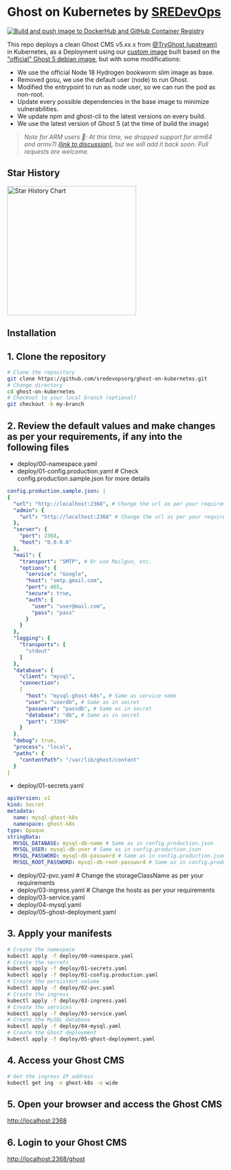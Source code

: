 # Ghost on Kubernetes by [SREDevOps](https://sredevops.org)

[![Build and push image to DockerHub and GitHub Container Registry](https://github.com/sredevopsorg/ghost-on-kubernetes/actions/workflows/build-custom-image.yaml/badge.svg)](https://github.com/sredevopsorg/ghost-on-kubernetes/actions/workflows/build-custom-image.yaml)

This repo deploys a clean Ghost CMS v5.xx.x from [@TryGhost (upstream)](https://github.com/TryGhost/Ghost) in Kubernetes, as a Deployment using our [custom image](https://github.com/sredevopsorg/ghost-on-kubernetes/blob/main/Dockerfile) built based on the ["official" Ghost 5 debian image](https://github.com/docker-library/ghost/blob/master/5/debian/Dockerfile), but with some modifications:

- We use the official Node 18 Hydrogen bookworm slim image as base.
- Removed gosu, we use the default user (node) to run Ghost.
- Modified the entrypoint to run as node user, so we can run the pod as non-root.
- Update every possible dependencies in the base image to minimize vulnerabilities.
- We update npm and ghost-cli to the latest versions on every build.
- We use the latest version of Ghost 5 (at the time of build the image)

> *_Note for ARM users 📌: At this time, we dropped support for arm64 and armv7l [(link to discussion)](https://github.com/sredevopsorg/ghost-on-kubernetes/issues/73#issuecomment-1933939315), but we will add it back soon. Pull requests are welcome._* 

## Star History

  <picture>
    <source media="(prefers-color-scheme: dark)" srcset="https://api.star-history.com/svg?repos=sredevopsorg/ghost-on-kubernetes&type=Date&theme=dark" />
    <source media="(prefers-color-scheme: light)" srcset="https://api.star-history.com/svg?repos=sredevopsorg/ghost-on-kubernetes&type=Date" />
    <img alt="Star History Chart" src="https://api.star-history.com/svg?repos=sredevopsorg/ghost-on-kubernetes&type=Date" height="300px" />
  </picture>

## Installation

## 1. Clone the repository

```bash
# Clone the repository
git clone https://github.com/sredevopsorg/ghost-on-kubernetes.git
# Change directory
cd ghost-on-kubernetes
# Checkout to your local branch (optional)
git checkout -b my-branch

```

## 2. Review the default values and make changes as per your requirements, if any into the following files

- deploy/00-namespace.yaml
- deploy/01-config.production.yaml # Check config.production.sample.json for more details

```yaml
config.production.sample.json: |
{
  "url": "http://localhost:2368", # Change the url as per your requirements
  "admin": {
    "url": "http://localhost:2368" # Change the url as per your requirements
  },
  "server": {
    "port": 2368,
    "host": "0.0.0.0"
  },
  "mail": {
    "transport": "SMTP", # Or use Mailgun, etc.
    "options": {
      "service": "Google",
      "host": "smtp.gmail.com",
      "port": 465,
      "secure": true,
      "auth": {
        "user": "user@mail.com",
        "pass": "pass"
      }
    }
  },
  "logging": {
    "transports": [
      "stdout"
    ]
  },
  "database": {
    "client": "mysql",
    "connection": 
    {
      "host": "mysql-ghost-k8s", # Same as service name
      "user": "userdb", # Same as in secret
      "password": "passdb", # Same as in secret
      "database": "db", # Same as in secret
      "port": "3306"
    }
  },
  "debug": true,
  "process": "local",
  "paths": {
    "contentPath": "/var/lib/ghost/content"
  }
}


```

- deploy/01-secrets.yaml

```yaml
apiVersion: v1
kind: Secret
metadata:
  name: mysql-ghost-k8s
  namespace: ghost-k8s
type: Opaque
stringData:
  MYSQL_DATABASE: mysql-db-name # Same as in config.production.json
  MYSQL_USER: mysql-db-user # Same as in config.production.json
  MYSQL_PASSWORD: mysql-db-password # Same as in config.production.json
  MYSQL_ROOT_PASSWORD: mysql-db-root-password # Same as in config.production.json
```

- deploy/02-pvc.yaml # Change the storageClassName as per your requirements
- deploy/03-ingress.yaml # Change the hosts as per your requirements
- deploy/03-service.yaml
- deploy/04-mysql.yaml
- deploy/05-ghost-deployment.yaml

## 3. Apply your manifests

```bash
# Create the namespace
kubectl apply -f deploy/00-namespace.yaml
# Create the secrets
kubectl apply -f deploy/01-secrets.yaml
kubectl apply -f deploy/01-config.production.yaml
# Create the persistent volume
kubectl apply -f deploy/02-pvc.yaml
# Create the ingress
kubectl apply -f deploy/03-ingress.yaml
# Create the services
kubectl apply -f deploy/03-service.yaml
# Create the MySQL database
kubectl apply -f deploy/04-mysql.yaml
# Create the Ghost deployment
kubectl apply -f deploy/05-ghost-deployment.yaml
```

## 4. Access your Ghost CMS

```bash
# Get the ingress IP address
kubectl get ing -n ghost-k8s -o wide 


```

## 5. Open your browser and access the Ghost CMS

[http://localhost:2368](http://localhost:2368)

## 6. Login to your Ghost CMS

[http://localhost:2368/ghost](http://localhost:2368/ghost)
